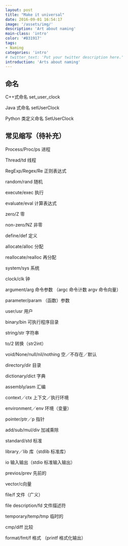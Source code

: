 ```yaml
---
layout: post
title: "Make it universal"
date: 2016-09-01 16:54:17
image: '/assets/img/'
description: 'Art about naming'
main-class: 'intro'
color: '#B31917'
tags:
- Naming
categories: 'intro'
# twitter_text: 'Put your twitter description here.'
introduction: 'Arts about naming'
---
```


## 命名

C++式命名 set_user_clock

Java 式命名 setUserClock

Python 类定义命名 SetUserClock


## 常见缩写（待补充）

Process/Proc/ps 进程

Thread/td 线程

RegExp/Regex/Re 正则表达式

random/rand 随机

execute/exec 执行

evaluate/eval 计算表达式

zero/Z 零

non-zero/NZ 非零

define/def 定义

allocate/alloc 分配

reallocate/realloc 再分配

system/sys 系统

clock/clk 钟

argument/arg 命令参数 （argc 命令计数 argv 命令向量）

parameter/param （函数）参数

user/usr 用户

binary/bin 可执行程序目录

string/str 字符串

to/2 转换（str2int）

void/None/null/nil/nothing 空／不存在／默认

directory/dir 目录

dictionary/dict 字典

assembly/asm 汇编

context／ctx 上下文／执行环境

environment／env 环境（变量）

pointer/ptr／p 指针

add/sub/mul/div 加减乘除

standard/std 标准

library／lib 库（stdlib 标准库）

io 输入输出（stdio 标准输入输出）

previos/prev 先前的

vector/c向量

file/f 文件（广义）

file description/fd 文件描述符

temporary/temp/tmp 临时的

cmp/diff 比较

format/fmt/f 格式 （printf 格式化输出）

